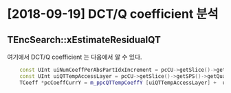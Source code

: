 [2018-09-19] DCT/Q coefficient 분석
======

## TEncSearch::xEstimateResidualQT
여기에서 DCT/Q coefficient 는 다음에서 알 수 있다.

~~~cpp
    const UInt uiNumCoeffPerAbsPartIdxIncrement = pcCU->getSlice()->getSPS()->getMaxCUWidth() * pcCU->getSlice()->getSPS()->getMaxCUHeight() >> ( pcCU->getSlice()->getSPS()->getMaxCUDepth() << 1 );
    const UInt uiQTTempAccessLayer = pcCU->getSlice()->getSPS()->getQuadtreeTULog2MaxSize() - uiLog2TrSize;
    TCoeff *pcCoeffCurrY = m_ppcQTTempCoeffY [uiQTTempAccessLayer] +  uiNumCoeffPerAbsPartIdxIncrement * uiAbsPartIdx;
~~~